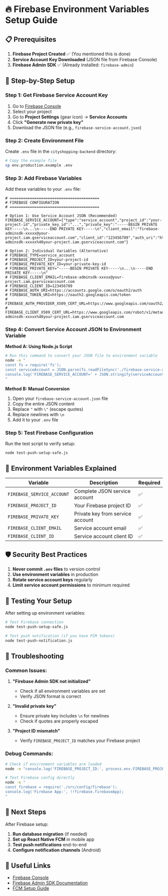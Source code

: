 # 🔥 Firebase Environment Variables Setup Guide

## 📋 Prerequisites

1. **Firebase Project Created** ✅ (You mentioned this is done)
2. **Service Account Key Downloaded** (JSON file from Firebase Console)
3. **Firebase Admin SDK** ✅ (Already installed: `firebase-admin`)

## 🚀 Step-by-Step Setup

### Step 1: Get Firebase Service Account Key

1. Go to [Firebase Console](https://console.firebase.google.com/)
2. Select your project
3. Go to **Project Settings** (gear icon) → **Service Accounts**
4. Click **"Generate new private key"**
5. Download the JSON file (e.g., `firebase-service-account.json`)

### Step 2: Create Environment File

Create `.env` file in the `cityshopping-backend` directory:

```bash
# Copy the example file
cp env.production.example .env
```

### Step 3: Add Firebase Variables

Add these variables to your `.env` file:

```env
# ========================================
# FIREBASE CONFIGURATION
# ========================================

# Option 1: Use Service Account JSON (Recommended)
FIREBASE_SERVICE_ACCOUNT={"type":"service_account","project_id":"your-project-id","private_key_id":"...","private_key":"-----BEGIN PRIVATE KEY-----\n...\n-----END PRIVATE KEY-----\n","client_email":"firebase-adminsdk-xxxxx@your-project.iam.gserviceaccount.com","client_id":"123456789","auth_uri":"https://accounts.google.com/o/oauth2/auth","token_uri":"https://oauth2.googleapis.com/token","auth_provider_x509_cert_url":"https://www.googleapis.com/oauth2/v1/certs","client_x509_cert_url":"https://www.googleapis.com/robot/v1/metadata/x509/firebase-adminsdk-xxxxx%40your-project.iam.gserviceaccount.com"}

# Option 2: Individual Variables (Alternative)
# FIREBASE_TYPE=service_account
# FIREBASE_PROJECT_ID=your-project-id
# FIREBASE_PRIVATE_KEY_ID=your-private-key-id
# FIREBASE_PRIVATE_KEY="-----BEGIN PRIVATE KEY-----\n...\n-----END PRIVATE KEY-----\n"
# FIREBASE_CLIENT_EMAIL=firebase-adminsdk-xxxxx@your-project.iam.gserviceaccount.com
# FIREBASE_CLIENT_ID=123456789
# FIREBASE_AUTH_URI=https://accounts.google.com/o/oauth2/auth
# FIREBASE_TOKEN_URI=https://oauth2.googleapis.com/token
# FIREBASE_AUTH_PROVIDER_X509_CERT_URL=https://www.googleapis.com/oauth2/v1/certs
# FIREBASE_CLIENT_X509_CERT_URL=https://www.googleapis.com/robot/v1/metadata/x509/firebase-adminsdk-xxxxx%40your-project.iam.gserviceaccount.com
```

### Step 4: Convert Service Account JSON to Environment Variable

**Method A: Using Node.js Script**

```bash
# Run this command to convert your JSON file to environment variable
node -e "
const fs = require('fs');
const serviceAccount = JSON.parse(fs.readFileSync('./firebase-service-account.json', 'utf8'));
console.log('FIREBASE_SERVICE_ACCOUNT=' + JSON.stringify(serviceAccount));
"
```

**Method B: Manual Conversion**

1. Open your `firebase-service-account.json` file
2. Copy the entire JSON content
3. Replace `"` with `\"` (escape quotes)
4. Replace newlines with `\n`
5. Add it to your `.env` file

### Step 5: Test Firebase Configuration

Run the test script to verify setup:

```bash
node test-push-setup-safe.js
```

## 🔧 Environment Variables Explained

| Variable | Description | Required |
|----------|-------------|----------|
| `FIREBASE_SERVICE_ACCOUNT` | Complete JSON service account | ✅ |
| `FIREBASE_PROJECT_ID` | Your Firebase project ID | ✅ |
| `FIREBASE_PRIVATE_KEY` | Private key from service account | ✅ |
| `FIREBASE_CLIENT_EMAIL` | Service account email | ✅ |
| `FIREBASE_CLIENT_ID` | Service account client ID | ✅ |

## 🛡️ Security Best Practices

1. **Never commit `.env` files** to version control
2. **Use environment variables** in production
3. **Rotate service account keys** regularly
4. **Limit service account permissions** to minimum required

## 🧪 Testing Your Setup

After setting up environment variables:

```bash
# Test Firebase connection
node test-push-setup-safe.js

# Test push notification (if you have FCM tokens)
node test-push-notification.js
```

## 🚨 Troubleshooting

### Common Issues:

1. **"Firebase Admin SDK not initialized"**
   - Check if all environment variables are set
   - Verify JSON format is correct

2. **"Invalid private key"**
   - Ensure private key includes `\n` for newlines
   - Check if quotes are properly escaped

3. **"Project ID mismatch"**
   - Verify `FIREBASE_PROJECT_ID` matches your Firebase project

### Debug Commands:

```bash
# Check if environment variables are loaded
node -e "console.log('FIREBASE_PROJECT_ID:', process.env.FIREBASE_PROJECT_ID)"

# Test Firebase config directly
node -e "
const firebase = require('./src/config/firebase');
console.log('Firebase App:', !!firebase.firebaseApp);
"
```

## 📱 Next Steps

After Firebase setup:

1. **Run database migration** (if needed)
2. **Set up React Native FCM** in mobile app
3. **Test push notifications** end-to-end
4. **Configure notification channels** (Android)

## 🔗 Useful Links

- [Firebase Console](https://console.firebase.google.com/)
- [Firebase Admin SDK Documentation](https://firebase.google.com/docs/admin/setup)
- [FCM Setup Guide](https://firebase.google.com/docs/cloud-messaging) 